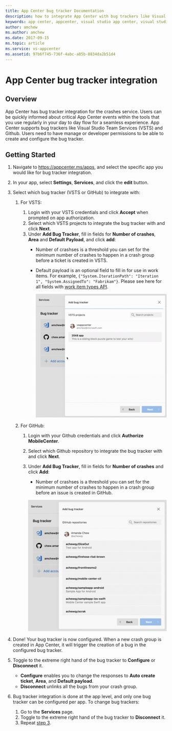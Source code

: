 ```yaml
---
title: App Center bug tracker Documentation
description: how to integrate App Center with bug trackers like Visual Studio Team Services (VSTS) and Github
keywords: app center, appcenter, visual studio app center, visual studio appcenter, bug tracker, bugtracker, documentation, hockeyapp, VSTS, github
author: amchew
ms.author: amchew
ms.date: 2017-09-15
ms.topic: article
ms.service: vs-appcenter
ms.assetid: 97b6f745-736f-4abc-a85b-8834da2b51d4
---
```


# App Center bug tracker integration
## Overview

App Center has bug tracker integration for the crashes service. Users can be quickly informed about critical App Center events within the tools that you use regularly in your day to day flow for a seamless experience. App Center supports bug trackers like Visual Studio Team Services (VSTS) and Github. Users need to have manage or developer permissions to be able to create and configure the bug tracker.

## Getting Started

1. Navigate to https://appcenter.ms/apps, and select the specific app you would like for bug tracker integration.

1. In your app, select **Settings**, **Services**, and click the **edit** button.

1. <a name="step3"/>Select which bug tracker (VSTS or GitHub) to integrate with:

	1. For VSTS:

		1. Login with your VSTS credentials and click **Accept** when prompted on app authorization.
		1. Select which VSTS projects to integrate the bug tracker with and click **Next**.
		1. Under **Add Bug Tracker**, fill in fields for **Number of crashes**, **Area** and **Default Payload**, and click **add**:
			- Number of crashses is a threshold you can set for the minimum number of crashes to happen in a crash group before a ticket is created in VSTS.
			- Default payload is an optional field to fill in for use in work items. For example, `{"System.IterationPath": "Iteration 1", "System.AssignedTo": "Fabrikam"}`. Please see here for all fields with [work item types API](https://docs.microsoft.com/vsts/integrate/#Getaworkitemtype).

	  			![How to add a bug tracker for VSTS](media/addBugTrackerVSTS.gif)



	1. For GitHub:

		1. Login with your Github credentials and click **Authorize MobileCenter**.
		1. Select which Github repository to integrate the bug tracker with and click **Next**.
		1. Under **Add Bug Tracker**, fill in fields for **Number of crashes** and click **Add**:
			- Number of crashses is a threshold you can set for the minimum number of crashes to happen in a crash group before an issue is created in GitHub.

			![How to add a bug tracker for GitHub](media/addBugTrackerGitHub.gif)

1. Done! Your bug tracker is now configured. When a new crash group is created in App Center, it will trigger the creation of a bug in the configured bug tracker.

1. Toggle to the extreme right hand of the bug tracker to **Configure** or **Disconnect** it.

	- **Configure** enables you to change the responses to **Auto create ticket**, **Area**, and **Default payload**.
	- **Disconnect** unlinks all the bugs from your crash group.

1. Bug tracker integration is done at the app level, and only one bug tracker can be configured per app. To change bug trackers:

	1. Go to the **Services** page.
	1. Toggle to the extreme right hand of the bug tracker to **Disconnect** it.
	1. Repeat [step 3](#step3).
